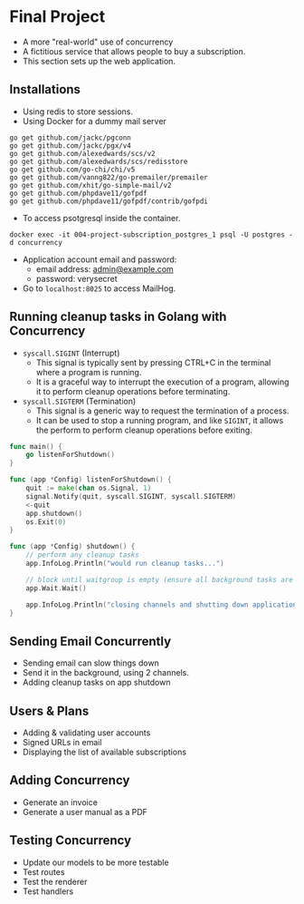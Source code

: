 # Final Project

- A more "real-world" use of concurrency
- A fictitious service that allows people to buy a subscription.
- This section sets up the web application.

## Installations

- Using redis to store sessions.
- Using Docker for a dummy mail server

```
go get github.com/jackc/pgconn
go get github.com/jackc/pgx/v4
go get github.com/alexedwards/scs/v2
go get github.com/alexedwards/scs/redisstore
go get github.com/go-chi/chi/v5
go get github.com/vanng822/go-premailer/premailer
go get github.com/xhit/go-simple-mail/v2
go get github.com/phpdave11/gofpdf
go get github.com/phpdave11/gofpdf/contrib/gofpdi
```

- To access psotgresql inside the container.

```
docker exec -it 004-project-subscription_postgres_1 psql -U postgres -d concurrency
```

- Application account email and password:
  - email address: admin@example.com
  - password: verysecret
- Go to `localhost:8025` to access MailHog.

## Running cleanup tasks in Golang with Concurrency

- `syscall.SIGINT` (Interrupt)
  - This signal is typically sent by pressing CTRL+C in the terminal where a program is running.
  - It is a graceful way to interrupt the execution of a program, allowing it to perform cleanup operations before terminating.
- `syscall.SIGTERM` (Termination)
  - This signal is a generic way to request the termination of a process.
  - It can be used to stop a running program, and like `SIGINT`, it allows the perform to perform cleanup operations before exiting.

```go
func main() {
    go listenForShutdown()
}

func (app *Config) listenForShutdown() {
	quit := make(chan os.Signal, 1)
	signal.Notify(quit, syscall.SIGINT, syscall.SIGTERM)
	<-quit
	app.shutdown()
	os.Exit(0)
}

func (app *Config) shutdown() {
	// perform any cleanup tasks
	app.InfoLog.Println("would run cleanup tasks...")

	// block until waitgroup is empty (ensure all background tasks are completed)
	app.Wait.Wait()

	app.InfoLog.Println("closing channels and shutting down application...")
}

```

## Sending Email Concurrently

- Sending email can slow things down
- Send it in the background, using 2 channels.
- Adding cleanup tasks on app shutdown

## Users & Plans

- Adding & validating user accounts
- Signed URLs in email
- Displaying the list of available subscriptions

## Adding Concurrency

- Generate an invoice
- Generate a user manual as a PDF

## Testing Concurrency

- Update our models to be more testable
- Test routes
- Test the renderer
- Test handlers